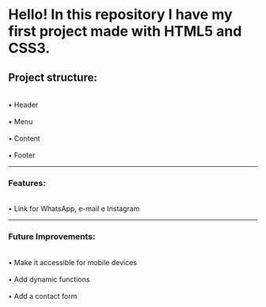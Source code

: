 <h1></strong>Hello! In this repository I have my first project made with HTML5 and CSS3.</h1></strong>

<strong><h2>Project structure:</h2></strong>
  <br>• Header<br> 
  <br>• Menu<br>
  <br> • Content<br>
  <br> • Footer<br>
<hr>
<strong><h3>Features:</h3></strong>
 <br>• Link for WhatsApp, e-mail e Instagram<br>
<hr>
<strong><h3>Future Improvements:</h3></strong>
  <br>• Make it accessible for mobile devices<br>
  <br>• Add dynamic functions<br>
  <br>• Add a contact form<br>

